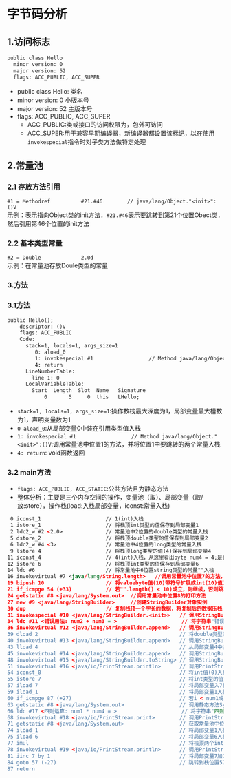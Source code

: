 # 字节码分析
## 1.访问标志
```xml
public class Hello 
  minor version: 0
  major version: 52  
  flags: ACC_PUBLIC, ACC_SUPER
```
- public class Hello: 类名
- minor version: 0   小版本号
- major version: 52  主版本号
- flags: ACC_PUBLIC, ACC_SUPER 
    - ACC_PUBLIC:类或接口的访问权限为，包外可访问
    - ACC_SUPER:用于兼容早期编译器，新编译器都设置该标记，以在使用`invokespecial`指令时对子类方法做特定处理
## 2.常量池
### 2.1 存放方法引用
`#1 = Methodref          #21.#46        // java/lang/Object."<init>":()V`  
示例：表示指向Object类的init方法，`#21.#46`表示要跳转到第21个位置Obect类，然后引用第46个位置的init方法
### 2.2 基本类型常量
`#2 = Double             2.0d`  
示例：在常量池存放Doule类型的常量
### 3.方法
### 3.1<init>方法
```xml
public Hello();
    descriptor: ()V
    flags: ACC_PUBLIC
    Code:
      stack=1, locals=1, args_size=1
         0: aload_0
         1: invokespecial #1                  // Method java/lang/Object."<init>":()V
         4: return
      LineNumberTable:
        line 1: 0
      LocalVariableTable:
        Start  Length  Slot  Name   Signature
            0       5     0  this   LHello;
```
- `stack=1, locals=1, args_size=1`:操作数栈最大深度为1，局部变量最大槽数为1，声明变量数为1
- `0 aload_0`:从局部变量0中装在引用类型值入栈
- `1: invokespecial #1                  // Method java/lang/Object."<init>":()V`:调用常量池中位置1的方法，并将位置1中要跳转的两个常量入栈
- `4: return`: void函数返回

### 3.2 main方法
- `flags: ACC_PUBLIC, ACC_STATIC`:公共方法且为静态方法
- 整体分析：主要是三个内存空间的操作，变量池（取）、局部变量（取/放:store），操作栈(load:入栈局部变量，iconst:常量入栈)
```xml
 0 iconst_1                     // 1(int)入栈
 1 istore_1                     // 将栈顶int类型的值保存到局部变量1
 2 ldc2_w #2 <2.0>              // 常量池中2位置的double类型的常量入栈
 5 dstore_2                     // 将栈顶double类型的值保存到局部变量2
 6 ldc2_w #4 <3>                // 常量池中4位置的long类型的常量入栈
 9 lstore 4                     // 将栈顶long类型的值(4)保存到局部变量4
11 iconst_4                     // 4(int)入栈，从这里看出byte num4 = 4;是作为int类型来处理的
12 istore 6                     // 将栈顶int类型的值保存到局部变量6
14 ldc #6                       // 将常量池中6位置string类型的常量""入栈
16 invokevirtual #7 <java/lang/String.length>   //调用常量池中位置7的方法，即"".length() 
19 bipush 10                    // 将valuebyte值(10)带符号扩展成int(10)值入栈
21 if_icmpge 54 (+33)           // 若"".length() < 10)成立，则继续，否则跳转到栈中位置54, +33 即到栈中位置87 return方法
24 getstatic #8 <java/lang/System.out>  //调用常量池中位置8的打印方法
27 new #9 <java/lang/StringBuilder>     //创建StringBuilder对象实例
30 dup                          // 复制栈顶一个字长的数据，将复制后的数据压栈
31 invokespecial #10 <java/lang/StringBuilder.<init>>   // 调用StringBuilder初始化方法
34 ldc #11 <错误用法: num2 + num3 = >                     // 将字符串"错误用法: num2 + num3 = "入栈
36 invokevirtual #12 <java/lang/StringBuilder.append>   // 调用StringBuilder.append方法，append.("错误用法: num2 + num3 = ")
39 dload_2                                              // 将double类型的局部变量2即num2入栈
40 invokevirtual #13 <java/lang/StringBuilder.append>   // 调用StringBuilder.append方法，append.(2.0)
43 lload 4                                              // 从局部变量4中装载long类型值入栈
45 invokevirtual #14 <java/lang/StringBuilder.append>   // 调用StringBuilder.append方法,append.(3)
48 invokevirtual #15 <java/lang/StringBuilder.toString> // 调用StringBuilder.toString()方法，结果为"错误用法: num2 + num3 = 2.03"
51 invokevirtual #16 <java/io/PrintStream.println>      // 调用PrintStream.println方法，打印出上述结果
54 iconst_0                                             // 将int值(0)入栈
55 istore 7                                             // 将int类型的值放入局部变量7 
57 iload 7                                              // 将局部变量入7栈
59 iload_1                                              // 将局部变量1入栈
60 if_icmpge 87 (+27)                                   // 若i < num1成立，则继续，否则跳转到栈位置87，即return
63 getstatic #8 <java/lang/System.out>                  // 调用静态方法System.out
66 ldc #17 <四则运算: num1 * num4 = >                     // 将字符串"四则运算: num1 * num4 = "入栈 
68 invokevirtual #18 <java/io/PrintStream.print>        // 调用PrintStream方法
71 getstatic #8 <java/lang/System.out>                  // 获取常量池中位置8的System.out静态类的值
74 iload_1                                              // 将局部变量1入栈
75 iload 6                                              // 将局部变量6入栈
77 imul                                                 // 将栈顶两个int类型数相乘
78 invokevirtual #19 <java/io/PrintStream.println>      // 调用PrintStream.println方法打印出结果
81 iinc 7 by 1                                          // 将局部变量7加1，即i++
84 goto 57 (-27)                                        // 跳转到栈位置57
87 return

```